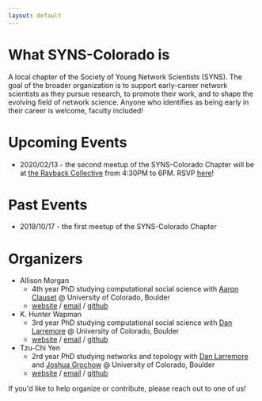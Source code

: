 ```yaml
---
layout: default
---
```


# What SYNS-Colorado is

A local chapter of the Society of Young Network Scientists (SYNS). The goal of the broader organization is to support early-career network scientists as they pursue research, to promote their work, and to shape the evolving field of network science. Anyone who identifies as being early in their career is welcome, faculty included!

# Upcoming Events

- 2020/02/13 - the second meetup of the SYNS-Colorado Chapter will be at [the Rayback Collective](https://therayback.com/) from 4:30PM to 6PM. RSVP [here](https://docs.google.com/forms/d/e/1FAIpQLSeIG45K_mFJ5agmJDqxD4oIKTMt-5e9W7YShHaBjIKxTuhHKQ/viewform)!

# Past Events

- 2019/10/17 - the first meetup of the SYNS-Colorado Chapter

# Organizers

- Allison Morgan
  - 4th year PhD studying computational social science with [Aaron Clauset](http://tuvalu.santafe.edu/~aaronc/) @ University of Colorado, Boulder
  - [website](https://allisonmorgan.github.io/) / [email](mailto:allison.morgan@colorado.edu) / [github](http://github.com/allisonmorgan)
- K. Hunter Wapman
  - 3rd year PhD studying computational social science with [Dan Larremore](http://larremorelab.github.io) @ University of Colorado, Boulder
  - [website](https://hneutr.github.io/) / [email](mailto:hunter.wapman@gmail.com) / [github](http://github.com/hneutr)
- Tzu-Chi Yen
  - 2rd year PhD studying networks and topology with [Dan Larremore](http://larremorelab.github.io) and [Joshua Grochow](https://www.cs.colorado.edu/~jgrochow/) @ University of Colorado, Boulder
  - [website](https://junipertcy.info/) / [email](mailto:tzuchi.yen@colorado.edu) / [github](http://github.com/junipertcy)

If you'd like to help organize or contribute, please reach out to one of us!
